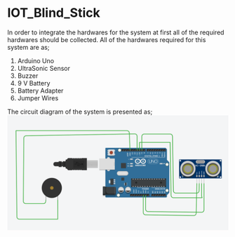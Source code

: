 # IOT_Blind_Stick
In order to integrate the hardwares for the system at first all of the required hardwares should be collected. All of the hardwares required for this system are as;
1.	Arduino Uno
2.	UltraSonic Sensor
3.	Buzzer
4. 9 V Battery
5. Battery Adapter
6. Jumper Wires

The circuit diagram of the system is presented as;
![Getting Started](./block_diagram.png)
